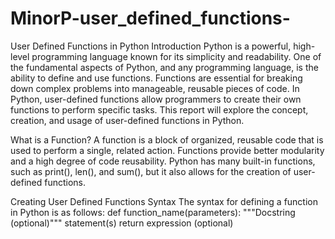 # MinorP-user_defined_functions-
User Defined Functions in Python
Introduction
Python is a powerful, high-level programming language known for its simplicity and readability. One of the fundamental aspects of Python, and any programming language, is the ability to define and use functions. Functions are essential for breaking down complex problems into manageable, reusable pieces of code. In Python, user-defined functions allow programmers to create their own functions to perform specific tasks. This report will explore the concept, creation, and usage of user-defined functions in Python.

What is a Function?
A function is a block of organized, reusable code that is used to perform a single, related action. Functions provide better modularity and a high degree of code reusability. Python has many built-in functions, such as print(), len(), and sum(), but it also allows for the creation of user-defined functions.

Creating User Defined Functions
Syntax
The syntax for defining a function in Python is as follows:
def function_name(parameters):
    """Docstring (optional)"""
    statement(s)
    return expression (optional)
